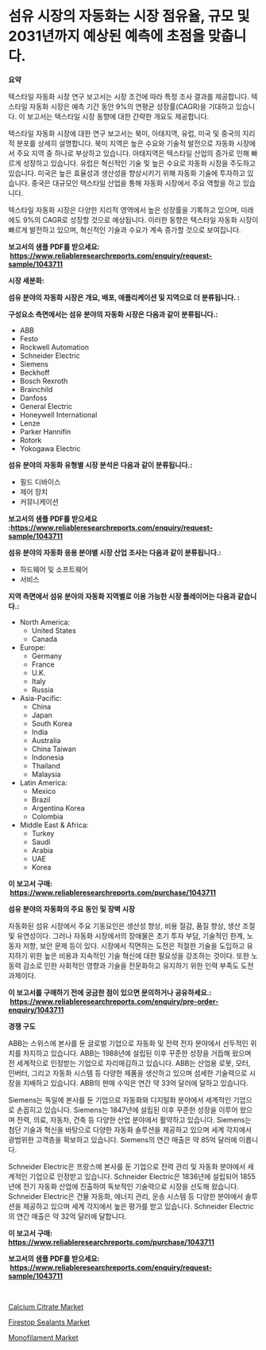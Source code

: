 <p><h1>섬유 시장의 자동화는 시장 점유율, 규모 및 2031년까지 예상된 예측에 초점을 맞춥니다.</h1></p><p><strong>요약</strong></p>
<p><p>텍스타일 자동화 시장 연구 보고서는 시장 조건에 따라 특정 조사 결과를 제공합니다. 텍스타일 자동화 시장은 예측 기간 동안 9%의 연평균 성장률(CAGR)을 기대하고 있습니다. 이 보고서는 텍스타일 시장 동향에 대한 간략한 개요도 제공합니다. </p><p>텍스타일 자동화 시장에 대한 연구 보고서는 북미, 아태지역, 유럽, 미국 및 중국의 지리적 분포를 상세히 설명합니다. 북미 지역은 높은 수요와 기술적 발전으로 자동화 시장에서 주요 지역 중 하나로 부상하고 있습니다. 아태지역은 텍스타일 산업의 증가로 인해 빠르게 성장하고 있습니다. 유럽은 혁신적인 기술 및 높은 수요로 자동화 시장을 주도하고 있습니다. 미국은 높은 효율성과 생산성을 향상시키기 위해 자동화 기술에 투자하고 있습니다. 중국은 대규모인 텍스타일 산업을 통해 자동화 시장에서 주요 역할을 하고 있습니다.</p><p>텍스타일 자동화 시장은 다양한 지리적 영역에서 높은 성장률을 기록하고 있으며, 미래에도 9%의 CAGR로 성장할 것으로 예상됩니다. 이러한 동향은 텍스타일 자동화 시장이 빠르게 발전하고 있으며, 혁신적인 기술과 수요가 계속 증가할 것으로 보여집니다.</p></p>
<p><strong>보고서의 샘플 PDF를 받으세요: &nbsp;<a href="https://www.reliableresearchreports.com/enquiry/request-sample/1043711">https://www.reliableresearchreports.com/enquiry/request-sample/1043711</a></strong></p>
<p><strong>시장 세분화:</strong></p>
<p><strong> 섬유 분야의 자동화 시장은 개요, 배포, 애플리케이션 및 지역으로 더 분류됩니다. :</strong></p>
<p><strong>구성요소 측면에서는 섬유 분야의 자동화 시장은 다음과 같이 분류됩니다.:</strong></p>
<p><ul><li>ABB</li><li>Festo</li><li>Rockwell Automation</li><li>Schneider Electric</li><li>Siemens</li><li>Beckhoff</li><li>Bosch Rexroth</li><li>Brainchild</li><li>Danfoss</li><li>General Electric</li><li>Honeywell International</li><li>Lenze</li><li>Parker Hannifin</li><li>Rotork</li><li>Yokogawa Electric</li></ul></p>
<p><strong> 섬유 분야의 자동화 유형별 시장 분석은 다음과 같이 분류됩니다.:</strong></p>
<p><ul><li>필드 디바이스</li><li>제어 장치</li><li>커뮤니케이션</li></ul></p>
<p><strong>보고서의 샘플 PDF를 받으세요 :<a href="https://www.reliableresearchreports.com/enquiry/request-sample/1043711">https://www.reliableresearchreports.com/enquiry/request-sample/1043711</a></strong></p>
<p><strong> 섬유 분야의 자동화 응용 분야별 시장 산업 조사는 다음과 같이 분류됩니다.:</strong></p>
<p><ul><li>하드웨어 및 소프트웨어</li><li>서비스</li></ul></p>
<p><strong>지역 측면에서 섬유 분야의 자동화 지역별로 이용 가능한 시장 플레이어는 다음과 같습니다.:</strong></p>
<p><ul>
    <li>
        North America:
        <ul>
            <li>United States</li>
            <li>Canada</li>
        </ul>
    </li>
    <li>
        Europe:
        <ul>
            <li>Germany</li>
            <li>France</li>
            <li>U.K.</li>
            <li>Italy</li>
            <li>Russia</li>
        </ul>
    </li>
    <li>
        Asia-Pacific:
        <ul>
            <li>China</li>
            <li>Japan</li>
            <li>South Korea</li>
            <li>India</li>
            <li>Australia</li>
            <li>China Taiwan</li>
            <li>Indonesia</li>
            <li>Thailand</li>
            <li>Malaysia</li>
        </ul>
    </li>
    <li>
        Latin America:
        <ul>
            <li>Mexico</li>
            <li>Brazil</li>
            <li>Argentina Korea</li>
            <li>Colombia</li>
        </ul>
    </li>
    <li>
        Middle East & Africa:
        <ul>
            <li>Turkey</li>
            <li>Saudi</li>
            <li>Arabia</li>
            <li>UAE</li>
            <li>Korea</li>
        </ul>
    </li>
    </ul></p>
<p><strong>이 보고서 구매: &nbsp;<a href="https://www.reliableresearchreports.com/purchase/1043711">https://www.reliableresearchreports.com/purchase/1043711</a></strong></p>
<p><strong>섬유 분야의 자동화의 주요 동인 및 장벽 시장</strong></p>
<p><p>자동화된 섬유 시장에서 주요 기동요인은 생산성 향상, 비용 절감, 품질 향상, 생산 조절 및 유연성이다. 그러나 자동화 시장에서의 장애물은 초기 투자 부담, 기술적인 한계, 노동자 저항, 보안 문제 등이 있다. 시장에서 직면하는 도전은 적절한 기술을 도입하고 유지하기 위한 높은 비용과 지속적인 기술 혁신에 대한 필요성을 강조하는 것이다. 또한 노동력 감소로 인한 사회적인 영향과 기술을 전문화하고 유지하기 위한 인력 부족도 도전과제이다.</p></p>
<p><strong>이 보고서를 구매하기 전에 궁금한 점이 있으면 문의하거나 공유하세요.: &nbsp;<a href="https://www.reliableresearchreports.com/enquiry/pre-order-enquiry/1043711">https://www.reliableresearchreports.com/enquiry/pre-order-enquiry/1043711</a></strong></p>
<p><strong>경쟁 구도</strong></p>
<p><p>ABB는 스위스에 본사를 둔 글로벌 기업으로 자동화 및 전력 전자 분야에서 선두적인 위치를 차지하고 있습니다. ABB는 1988년에 설립된 이후 꾸준한 성장을 거듭해 왔으며 전 세계적으로 인정받는 기업으로 자리매김하고 있습니다. ABB는 산업용 로봇, 모터, 인버터, 그리고 자동화 시스템 등 다양한 제품을 생산하고 있으며 섬세한 기술력으로 시장을 지배하고 있습니다. ABB의 판매 수익은 연간 약 33억 달러에 달하고 있습니다.</p><p>Siemens는 독일에 본사를 둔 기업으로 자동화와 디지털화 분야에서 세계적인 기업으로 손꼽히고 있습니다. Siemens는 1847년에 설립된 이후 꾸준한 성장을 이루어 왔으며 전력, 의료, 자동차, 건축 등 다양한 산업 분야에서 활약하고 있습니다. Siemens는 첨단 기술과 혁신을 바탕으로 다양한 자동화 솔루션을 제공하고 있으며 세계 각지에서 광범위한 고객층을 확보하고 있습니다. Siemens의 연간 매출은 약 85억 달러에 이릅니다.</p><p>Schneider Electric은 프랑스에 본사를 둔 기업으로 전력 관리 및 자동화 분야에서 세계적인 기업으로 인정받고 있습니다. Schneider Electric은 1836년에 설립되어 1855년에 전기 자동화 산업에 진출하여 독보적인 기술력으로 시장을 선도해 왔습니다. Schneider Electric은 건물 자동화, 에너지 관리, 운송 시스템 등 다양한 분야에서 솔루션을 제공하고 있으며 세계 각지에서 높은 평가를 받고 있습니다. Schneider Electric의 연간 매출은 약 32억 달러에 달합니다.</p></p>
<p><strong>이 보고서 구매: &nbsp; <a href="https://www.reliableresearchreports.com/purchase/1043711">https://www.reliableresearchreports.com/purchase/1043711</a></strong></p>
<p><strong>보고서의 샘플 PDF를 받으세요: &nbsp;<a href="https://www.reliableresearchreports.com/enquiry/request-sample/1043711">https://www.reliableresearchreports.com/enquiry/request-sample/1043711</a></strong><strong></strong></p>
<p>&nbsp;</p>
<p><p><a href="https://github.com/beatblasta/Market-Research-Report-List-2/blob/main/calcium-citrate-market.md">Calcium Citrate Market</a></p><p><a href="https://github.com/shotows/Market-Research-Report-List-1/blob/main/firestop-sealants-market.md">Firestop Sealants Market</a></p><p><a href="https://github.com/angelajermaine/Market-Research-Report-List-2/blob/main/monofilament-market.md">Monofilament Market</a></p></p>
